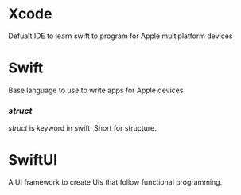 # Xcode
Defualt IDE to learn swift to program for Apple multiplatform devices

# Swift
Base language to use to write apps for Apple devices

### _struct_
_struct_ is keyword in swift. Short for structure.

# SwiftUI
A UI framework to create UIs that follow functional programming.
